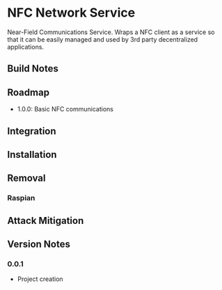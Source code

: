 # NFC Network Service
Near-Field Communications Service. Wraps a NFC client as a service so that it can be easily managed
and used by 3rd party decentralized applications. 

## Build Notes


## Roadmap
* 1.0.0: Basic NFC communications

## Integration


## Installation

## Removal

### Raspian


## Attack Mitigation


## Version Notes

### 0.0.1
- Project creation

